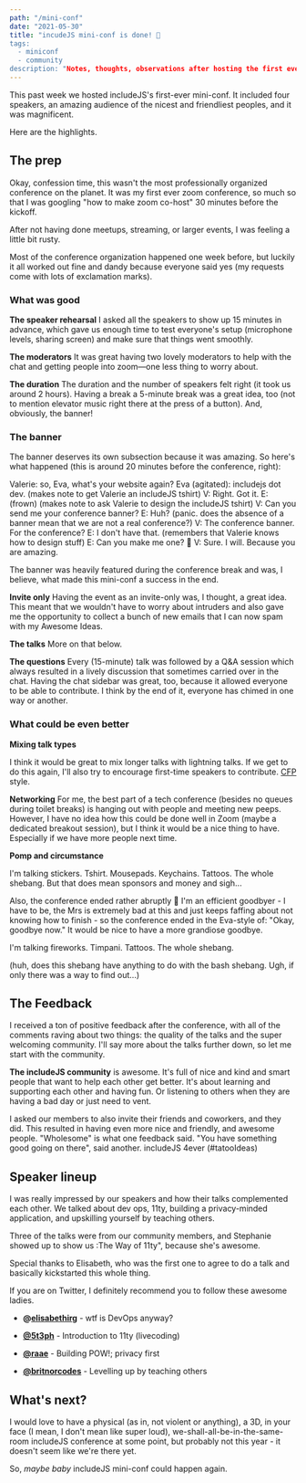 ```yaml
---
path: "/mini-conf"
date: "2021-05-30"
title: "incudeJS mini-conf is done! 🎉
tags:
  - miniconf
  - community
description: "Notes, thoughts, observations after hosting the first ever includeJS mini-conf"
---
```


This past week we hosted includeJS's first-ever mini-conf. It included four speakers, an amazing audience of the nicest and friendliest peoples, and it was magnificent.

Here are the highlights.

## The prep

Okay, confession time, this wasn't the most professionally organized conference on the planet. It was my first ever zoom conference, so much so that I was googling "how to make zoom co-host" 30 minutes before the kickoff.

After not having done meetups, streaming, or larger events, I was feeling a little bit rusty.

Most of the conference organization happened one week before, but luckily it all worked out fine and dandy because everyone said yes (my requests come with lots of exclamation marks).

### What was good

**The speaker rehearsal**
I asked all the speakers to show up 15 minutes in advance, which gave us enough time to test everyone's setup (microphone levels, sharing screen) and make sure that things went smoothly.

**The moderators**
It was great having two lovely moderators to help with the chat and getting people into zoom—one less thing to worry about.

**The duration**
The duration and the number of speakers felt right (it took us around 2 hours). Having a break a 5-minute break was a great idea, too (not to mention elevator music right there at the press of a button). And, obviously, the banner!

### The banner

The banner deserves its own subsection because it was amazing. So here's what happened (this is around 20 minutes before the conference, right):

Valerie: so, Eva, what's your website again?
Eva (agitated): includejs dot dev.
(makes note to get Valerie an includeJS tshirt)
V: Right. Got it.
E: (frown)
(makes note to ask Valerie to design the includeJS tshirt)
V: Can you send me your conference banner?
E: Huh?
(panic. does the absence of a banner mean that we are not a real conference?)
V: The conference banner. For the conference?
E: I don't have that.
(remembers that Valerie knows how to design stuff)
E: Can you make me one? 😬
V: Sure. I will. Because you are amazing.

The banner was heavily featured during the conference break and was, I believe, what made this mini-conf a success in the end.

**Invite only**
Having the event as an invite-only was, I thought, a great idea. This meant that we wouldn't have to worry about intruders and also gave me the opportunity to collect a bunch of new emails that I can now spam with my Awesome Ideas.

**The talks**
More on that below.

**The questions**
Every (15-minute) talk was followed by a Q&A session which always resulted in a lively discussion that sometimes carried over in the chat. Having the chat sidebar was great, too, because it allowed everyone to be able to contribute. I think by the end of it, everyone has chimed in one way or another.

### What could be even better

**Mixing talk types**

I think it would be great to mix longer talks with lightning talks. If we get to do this again, I'll also try to encourage first-time speakers to contribute. [CFP](https://www.globaldiversitycfpday.com/) style.

**Networking**
For me, the best part of a tech conference (besides no queues during toilet breaks) is hanging out with people and meeting new peeps. However, I have no idea how this could be done well in Zoom (maybe a dedicated breakout session), but I think it would be a nice thing to have. Especially if we have more people next time.

**Pomp and circumstance**

I'm talking stickers. Tshirt. Mousepads. Keychains. Tattoos. The whole shebang. But that does mean sponsors and money and sigh...

Also, the conference ended rather abruptly 🤔 I'm an efficient goodbyer - I have to be, the Mrs is extremely bad at this and just keeps faffing about  not knowing how to finish - so the conference ended in the Eva-style of: "Okay, goodbye now." It would be nice to have a more grandiose goodbye.

I'm talking fireworks. Timpani. Tattoos. The whole shebang.

(huh, does this shebang have anything to do with the bash shebang. Ugh, if only there was a way to find out...)

## The Feedback

I received a ton of positive feedback after the conference, with all of the comments raving about two things: the quality of the talks and the super welcoming community. I'll say more about the talks further down, so let me start with the community.

**The includeJS community**
is awesome. It's full of nice and kind and smart people that want to help each other get better. It's about learning and supporting each other and having fun. Or listening to others when they are having a bad day or just need to vent.

I asked our members to also invite their friends and coworkers, and they did. This resulted in having even more nice and friendly, and awesome people. "Wholesome" is what one feedback said. "You have something good going on there", said another.
includeJS 4ever (#tatooIdeas)

## Speaker lineup

I was really impressed by our speakers and how their talks complemented each other. We talked about dev ops, 11ty, building a privacy-minded application, and upskilling yourself by teaching others.

Three of the talks were from our community members, and Stephanie showed up to show us :The Way of 11ty", because she's awesome.

Special thanks to Elisabeth, who was the first one to agree to do a talk and basically kickstarted this whole thing.

If you are on Twitter, I definitely recommend you to follow these awesome ladies.

- **@[elisabethirg](https://twitter.com/elisabethirg)** - wtf is DevOps anyway?

- **[@5t3ph](https://twitter.com/5t3ph)** - Introduction to 11ty (livecoding)

- **[@raae](https://twitter.com/raae)** - Building POW!; privacy first

- **[@britnorcodes](https://twitter.com/britnorcodes)** - Levelling up by teaching others

## What's next?

I would love to have a physical (as in, not violent or anything), a 3D, in your face (I mean, I don't mean like super loud), we-shall-all-be-in-the-same-room includeJS conference at some point, but probably not this year - it doesn't seem like we're there yet.

So, _maybe baby_ includeJS mini-conf could happen again.
